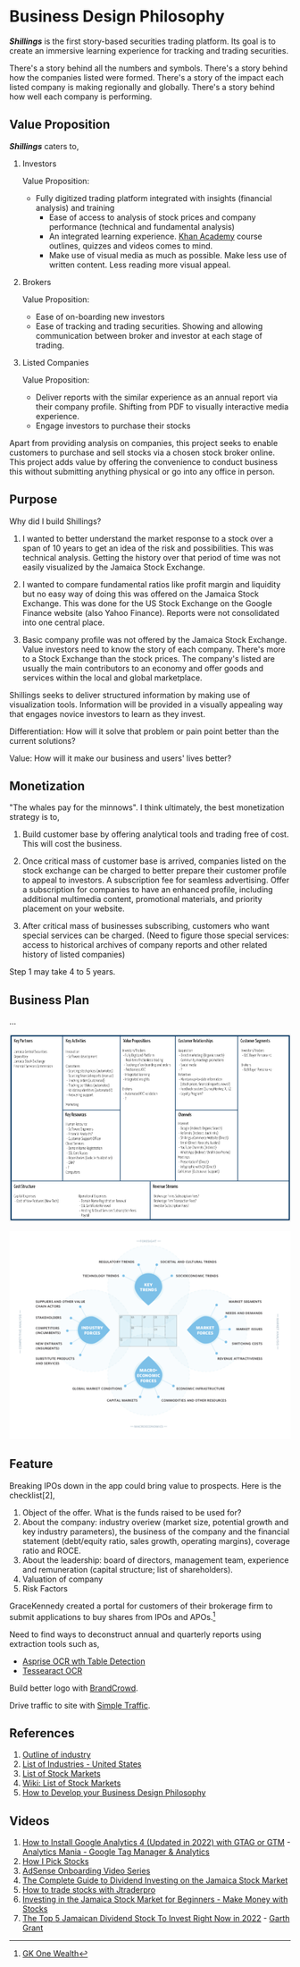 # Business Design Philosophy

***Shillings*** is the first story-based securities trading platform. Its goal is to create an immersive learning experience for tracking and trading securities.

There's a story behind all the numbers and symbols. There's a story behind how the companies listed were formed. There's a story of the impact each listed company is making regionally and globally. There's a story behind how well each company is performing.

## Value Proposition

***Shillings*** caters to,

1. Investors

   Value Proposition:
    - Fully digitized trading platform integrated with insights (financial analysis) and training
       - Ease of access to analysis of stock prices and company performance (technical and fundamental analysis)
       - An integrated learning experience. [Khan Academy](https://www.khanacademy.org/) course outlines, quizzes and videos comes to mind.
       - Make use of visual media as much as possible. Make less use of written content. Less reading more visual appeal.

2. Brokers
   
   Value Proposition:
    - Ease of on-boarding new investors
    - Ease of tracking and trading securities. Showing and allowing communication between broker and investor at each stage of trading.
  
3. Listed Companies

   Value Proposition:
    - Deliver reports with the similar experience as an annual report via their company profile. Shifting from PDF to visually interactive media experience.
    - Engage investors to purchase their stocks

Apart from providing analysis on companies, this project seeks to enable customers to purchase and sell stocks via a chosen stock broker online. This project adds value by offering the convenience to conduct business this without submitting anything physical or go into any office in person.

## Purpose

Why did I build Shillings?

1. I wanted to better understand the market response to a stock over a span of 10 years to get an idea of the risk and possibilities. This was technical analysis. Getting the history over that period of time was not easily visualized by the Jamaica Stock Exchange.

2. I wanted to compare fundamental ratios like profit margin and liquidity but no easy way of doing this was offered on the Jamaica Stock Exchange. This was done for the US Stock Exchange on the Google Finance website (also Yahoo Finance). Reports were not consolidated into one central place.

3. Basic company profile was not offered by the Jamaica Stock Exchange. Value investors need to know the story of each company. There's more to a Stock Exchange than the stock prices. The company's listed are usually the main contributors to an economy and offer goods and services within the local and global marketplace.

Shillings seeks to deliver structured information by making use of visualization tools. Information will be provided in a visually appealing way that engages novice investors to learn as they invest.


Differentiation: How will it solve that problem or pain point better than the current solutions?

Value: How will it make our business and users' lives better?

## Monetization

"The whales pay for the minnows". I think ultimately, the best monetization strategy is to,

1. Build customer base by offering analytical tools and trading free of cost. This will cost the business.

2. Once critical mass of customer base is arrived, companies listed on the stock exchange can be charged to better prepare their customer profile to appeal to investors. A subscription fee for seamless advertising. Offer a subscription for companies to have an enhanced profile, including additional multimedia content, promotional materials, and priority placement on your website.

3. After critical mass of businesses subscribing, customers who want special services can be charged. (Need to figure those special services: access to historical archives of company reports and other related history of listed companies)

Step 1 may take 4 to 5 years.

## Business Plan

...


![Shillings Business Canvas](/.attachments/shillings.business.canvas-2.png)


<img src="/.attachments/strategy.canvas.png" usemap="#image-map">

<!-- Generated at Free Online Image Map Generator: https://www.image-map.net/ -->
<map name="image-map">
    <area target="_blank" alt="Business Canvas" title="Business Canvas" href="#" coords="439,337,670,463" shape="rect">
    <area target="_blank" alt="Industry Forces" title="Industry Forces" href="./MARKETING/INDUSTRY/" coords="319,398,110" shape="circle">
    <area target="_blank" alt="Economic Forces" title="Economic Forces" href="./MARKETING/ECONOMY/" coords="558,587,108" shape="circle">
    <area target="_blank" alt="Market Forces" title="Market Forces" href="./MARKETING/MARKET/" coords="792,392,110" shape="circle">
    <area target="_blank" alt="Key Trends" title="Key Trends" href="./MARKETING/TRENDS/" coords="554,217,110" shape="circle">
</map>

## Feature

Breaking IPOs down in the app could bring value to prospects. Here is the checklist[2],
 1. Object of the offer. What is the funds raised to be used for?
 2. About the company: industry overiew (market size, potential growth and key industry parameters), the business of the company and the financial statement (debt/equity ratio, sales growth, operating margins), coverage ratio and ROCE.
 3. About the leadership: board of directors, management team, experience and remuneration (capital structure; list of shareholders).
 4. Valuation of company
 5. Risk Factors

 GraceKennedy created a portal for customers of their brokerage firm to submit applications to buy shares from IPOs and APOs.[^3]

 Need to find ways to deconstruct annual and quarterly reports using extraction tools such as,
  - [Asprise OCR wth Table Detection](http://asprise.com/ocr-detect-table-api/free-ocr-online-index.html)
  - [Tessearact OCR](https://github.com/tesseract-ocr/tesseract)

Build better logo with [BrandCrowd](https://www.brandcrowd.com/).

Drive traffic to site with [Simple Traffic](https://www.simpletraffic.co/).

## References

1. [Outline of industry](https://en.wikipedia.org/wiki/Outline_of_industry)
1. [List of Industries - United States](https://www.ibisworld.com/united-states/list-of-industries/)
1. [List of Stock Markets](https://www.tradinghours.com/markets)
1. [Wiki: List of Stock Markets](https://en.wikipedia.org/wiki/List_of_stock_exchanges)
1. [How to Develop your Business Design Philosophy](https://drawbackwards.com/blog/how-to-develop-your-design-philosophy)

## Videos

1. [How to Install Google Analytics 4 (Updated in 2022) with GTAG or GTM](https://youtu.be/6upqv3kaIIk) - [Analytics Mania - Google Tag Manager & Analytics](https://www.youtube.com/@AnalyticsMania)
1. [How I Pick Stocks](https://youtu.be/IPwDxoomxuA)
1. [AdSense Onboarding Video Series](https://www.youtube.com/playlist?list=PLbAFD4oU9YcqHD_h-b8e8wCYo2XUqbIHM)
1. [The Complete Guide to Dividend Investing on the Jamaica Stock Market](https://youtu.be/guhqztem9fA)
1. [How to trade stocks with Jtraderpro](https://youtu.be/OwlkE77s1AI)
1. [Investing in the Jamaica Stock Market for Beginners - Make Money with Stocks](https://youtu.be/bsXA7nJ7jW8?si=9r-996221fzkeRLn)
1. [The Top 5 Jamaican Dividend Stock To Invest Right Now in 2022](https://youtu.be/DooE-5QiL_4?si=Sm8La8h7ogpktpk-) - [Garth Grant](https://www.youtube.com/@GarthGrant)

[^1]: [Importance of Domain Authority as the Key Site Metric for Growth](https://www.responsify.com/importance-of-domain-authority/) by Ginny Dwyer
[^2]: [How to Analyze an IPO: A complete Guide | Top 5 Tips to Analyze an IPO the Best Way](https://youtu.be/1iBlLTvIxX8?si=eBN9oIzZuFsBkZlH) - [Prateek Singh - LearnApp](https://www.youtube.com/@PrateekSinghLearnApp)
[^3]: [GK One Wealth](https://gk-capital.com/gk-one-wealth/?playlist=87add44&video=58719e1)